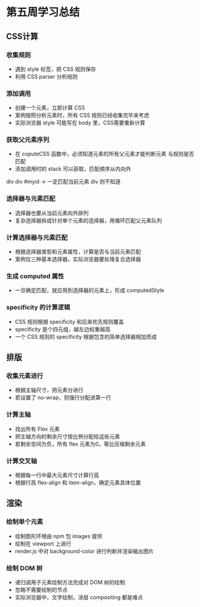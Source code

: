 # 第五周学习总结

## CSS计算

### 收集规则

* 遇到 style 标签，把 CSS 规则保存
* 利用 CSS parser 分析规则

### 添加调用

* 创建一个元素，立即计算 CSS
* 案例按照分析元素时，所有 CSS 规则已经收集完毕来考虑
* 实际浏览器 style 可能写在 body 里，CSS需要重新计算

### 获取父元素序列

* 在 coputeCSS 函数中，必须知道元素的所有父元素才能判断元素 与规则是否匹配
* 添加调用时的 stack 可以获取，匹配顺序从内向外

div div #myid -> 一定匹配当前元素 div 则不知道

### 选择器与元素匹配

* 选择器也要从当前元素向外排列
* 复杂选择器拆成针对单个元素的选择器，用循环匹配父元素队列

### 计算选择器与元素匹配

* 根据选择器类型和元素属性，计算是否与当前元素匹配
* 案例仅三种基本选择器，实际浏览器要处理复合选择器

### 生成 computed 属性

* 一旦确定匹配，就应用到选择器的元素上，形成 computedStyle

### specificity 的计算逻辑

* CSS 规则根据 specificity 和后来优先规则覆盖
* specificity 是个四元组，越左边权重越高
* 一个 CSS 规则的 specificity 根据包含的简单选择器相加而成

## 排版

### 收集元素进行

* 根据主轴尺寸，把元素分进行
* 若设置了 no-wrap，则强行分配进第一行

### 计算主轴

* 找出所有 Flex 元素
* 把主轴方向的剩余尺寸按比例分配给这些元素
* 若剩余空间为负，所有 flex 元素为0，等比压缩剩余元素

### 计算交叉轴

* 根据每一行中最大元素尺寸计算行高
* 根据行高 flex-align 和 item-align，确定元素具体位置

## 渲染

### 绘制单个元素

* 绘制图形环境由 npm 包 images 提供
* 绘制在 viewport 上进行
* render.js 中对 background-color 进行判断并渲染输出图片

### 绘制 DOM 树

*	递归调用子元素绘制方法完成对 DOM 树的绘制
*  忽略不需要绘制的节点
* 	实际浏览器中，文字绘制，涂层 compositing 都是难点

